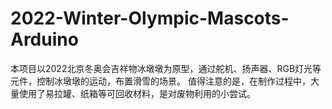 # 2022-Winter-Olympic-Mascots-Arduino
本项目以2022北京冬奥会吉祥物冰墩墩为原型，通过舵机、扬声器、RGB灯光等元件，控制冰墩墩的运动，布置滑雪的场景。
值得注意的是，在制作过程中，大量使用了易拉罐、纸箱等可回收材料，是对废物利用的小尝试。
